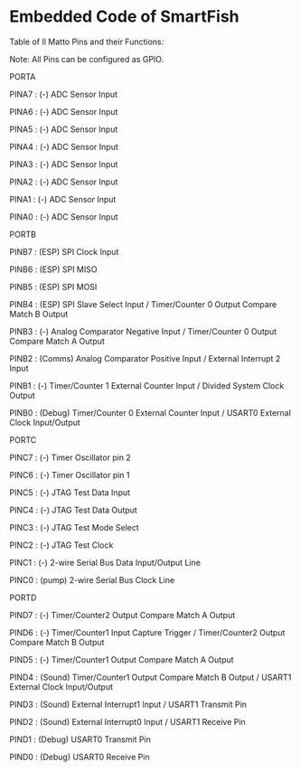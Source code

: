 # Embedded Code of SmartFish

Table of Il Matto Pins and their Functions: 

Note: All Pins can be configured as GPIO.

PORTA

PINA7 : (-) ADC Sensor Input

PINA6 : (-) ADC Sensor Input

PINA5 : (-) ADC Sensor Input

PINA4 : (-) ADC Sensor Input

PINA3 : (-) ADC Sensor Input

PINA2 : (-) ADC Sensor Input

PINA1 : (-) ADC Sensor Input

PINA0 : (-) ADC Sensor Input

PORTB

PINB7 : (ESP) SPI Clock Input 

PINB6 : (ESP) SPI MISO

PINB5 : (ESP) SPI MOSI

PINB4 : (ESP) SPI Slave Select Input / Timer/Counter 0 Output Compare Match B Output

PINB3 : (-) Analog Comparator Negative Input / Timer/Counter 0 Output Compare Match A Output

PINB2 : (Comms) Analog Comparator Positive Input / External Interrupt 2 Input

PINB1 : (-) Timer/Counter 1 External Counter Input / Divided System Clock Output

PINB0 : (Debug) Timer/Counter 0 External Counter Input / USART0 External Clock Input/Output

PORTC

PINC7 : (-) Timer Oscillator pin 2

PINC6 : (-) Timer Oscillator pin 1

PINC5 : (-) JTAG Test Data Input

PINC4 : (-) JTAG Test Data Output

PINC3 : (-) JTAG Test Mode Select

PINC2 : (-) JTAG Test Clock

PINC1 : (-) 2-wire Serial Bus Data Input/Output Line

PINC0 : (pump) 2-wire Serial Bus Clock Line

PORTD

PIND7 : (-) Timer/Counter2 Output Compare Match A Output

PIND6 : (-) Timer/Counter1 Input Capture Trigger / Timer/Counter2 Output Compare Match B Output

PIND5 : (-) Timer/Counter1 Output Compare Match A Output

PIND4 : (Sound) Timer/Counter1 Output Compare Match B Output / USART1 External Clock Input/Output

PIND3 : (Sound) External Interrupt1 Input / USART1 Transmit Pin

PIND2 : (Sound) External Interrupt0 Input / USART1 Receive Pin

PIND1 : (Debug) USART0 Transmit Pin

PIND0 : (Debug) USART0 Receive Pin
